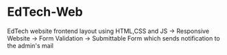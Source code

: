 # EdTech-Web
EdTech website frontend layout using HTML,CSS and JS 
-> Responsive Website
-> Form Validation
-> Submittable Form which sends notification to the admin's mail
